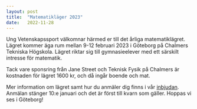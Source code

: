 ```yaml
---
layout: post
title:  "Matematikläger 2023"
date:   2022-11-28
---
```


Ung Vetenskapssport välkomnar härmed er till det årliga matematiklägret. Lägret kommer äga rum mellan 9-12 februari 2023 i Göteborg på Chalmers Tekniska Högskola. Lägret riktar sig till gymnasieelever med ett särskilt intresse för matematik.

Tack vare sponsring från Jane Street och Teknisk Fysik på Chalmers är kostnaden för lägret 1600 kr, och då ingår boende och mat.

Mer information om lägret samt hur du anmäler dig finns i vår [inbjudan](/assets/event_invites/20221128_inbjudan_mattelager.pdf). Anmälan stänger 10:e januari och det är först till kvarn som gäller. Hoppas vi ses i Göteborg!
